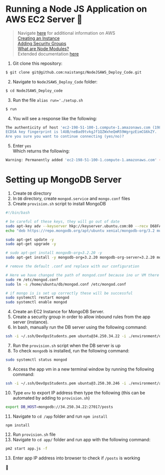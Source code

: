 # Running a Node JS Application on AWS EC2 Server :taco:

> Navigate [here](https://github.com/naistangz/Technical_Training/blob/master/docs/Week8_CloudServices/aws.md) for additional information on AWS\
> [Creating an Instance](ec2Instance.md)\
> [Adding Security Groups](ec2Instance.md)\
> [What are Node Modules?](node_modules.md)\
> Extended documentation [here](extended_doc.md)

1. Git clone this repository:
```bash
$ git clone git@github.com:naistangz/NodeJSAWS_Deploy_Code.git
```

2. Navigate to `NodeJSAWS_Deploy_Code` folder:
```bash
$ cd NodeJSAWS_Deploy_code
```

3. Run the file `alias run='./setup.sh`
```bash
$ run
```

4. You will see a response like the following:
```bash
The authenticity of host 'ec2-198-51-100-1.compute-1.amazonaws.com (198-51-100-1)' can't be established.
ECDSA key fingerprint is l4UB/neBad9tvkgJf1QZWxheQmR59WgrgzEimCG6kZY.
Are you sure you want to continue connecting (yes/no)?
```

5. Enter `yes`\
Which returns the following:
```bash
Warning: Permanently added 'ec2-198-51-100-1.compute-1.amazonaws.com' (ECDSA) to the list of known hosts.
```

# Setting up MongoDB Server
1. Create `DB` directory
2. In `DB` directory, create `mongod.service` and `mongo.conf` files
3. Create `provision.sh` script to install MongoDB
```bash
#!/bin/bash

# be careful of these keys, they will go out of date
sudo apt-key adv --keyserver hkp://keyserver.ubuntu.com:80 --recv D68FA50FEA312927
echo "deb https://repo.mongodb.org/apt/ubuntu xenial/mongodb-org/3.2 multiverse" | sudo tee /etc/apt/sources.list.d/mongodb-org-3.2.list

sudo apt-get update -y
sudo apt-get upgrade -y

# sudo apt-get install mongodb-org=3.2.20 -y
sudo apt-get install -y mongodb-org=3.2.20 mongodb-org-server=3.2.20 mongodb-org-shell=3.2.20 mongodb-org-mongos=3.2.20 mongodb-org-tools=3.2.20

# remove the default .conf and replace with our configuration

# Here we have changed the path of mongod.conf because ino ur VM there is no environments folder, only a db folder
sudo rm /etc/mongod.conf
sudo ln -s /home/ubuntu/db/mongod.conf /etc/mongod.conf

# if mongo is is set up correctly these will be successful
sudo systemctl restart mongod
sudo systemctl enable mongod
```

4. Create an EC2 Instance for MongoDB Server.
5. Create a security group in order to allow inbound rules from the app server (instance).
6. In bash, manually run the DB server using the following command:
```bash
ssh -i ~/.ssh/DevOpsStudents.pem ubuntu@34.250.34.22 -i ./environment/db/provision.sh
```
7. Run the `provision.sh` script when the DB server is up
8. To check `mongodb` is installed, run the following command:
```bash
sudo systemctl status mongod
```
9. Access the app vm in a new terminal window by running the following command:
```bash
ssh -i ~/.ssh/DevOpsStudents.pem ubuntu@3.250.30.246 -i ./environment/app/provision.sh
```

10. Type `env` to export IP address then type the following (this can be automated by adding to `provision.sh`)
```bash
export DB_HOST=mongodb://34.250.34.22:27017/posts
```

11. Navigate to `cd /app` folder and run `npm install`
```
npm install
```

12. Run `provision.sh` file 
13. Navigate to `cd app/` folder and run app with the following command:
```bash
pm2 start app.js -f
```

13. Enter app IP address into browser to check if `/posts` is working

:taco:

 

